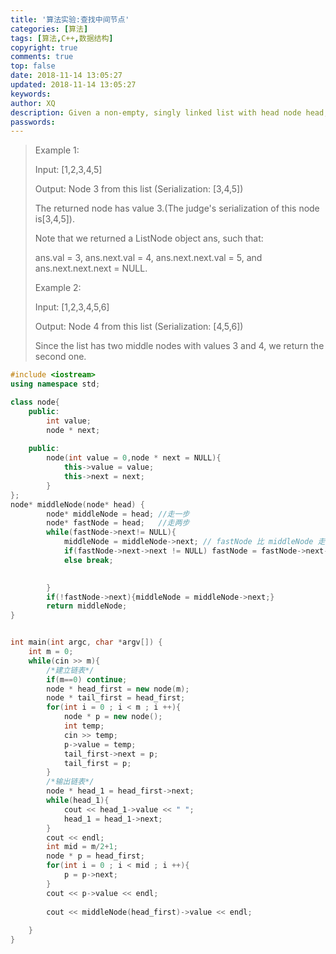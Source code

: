 ```yaml
---
title: '算法实验:查找中间节点'
categories: [算法]
tags: [算法,C++,数据结构]
copyright: true
comments: true
top: false
date: 2018-11-14 13:05:27
updated: 2018-11-14 13:05:27
keywords:
author: XQ
description: Given a non-empty, singly linked list with head node head, return a middle node of linked list. If there are two middle nodes, return the second middle node.
passwords:
---
```


>Example 1:
>
>Input: [1,2,3,4,5]
>
>Output: Node 3 from this list (Serialization: [3,4,5])
>
>The returned node has value 3.(The judge's serialization of this node is[3,4,5]).
>
>Note that we returned a ListNode object ans, such that:
>
>ans.val = 3, ans.next.val = 4, ans.next.next.val = 5, and ans.next.next.next = NULL.
>
>Example 2:
>
>Input: [1,2,3,4,5,6]
>
>Output: Node 4 from this list (Serialization: [4,5,6])
>
>Since the list has two middle nodes with values 3 and 4, we return the second one.
>

``` cpp
#include <iostream>
using namespace std;

class node{
	public:
		int value;
		node * next;
	
	public:	
		node(int value = 0,node * next = NULL){
			this->value = value;
			this->next = next;
		}
};
node* middleNode(node* head) {
		node* middleNode = head; //走一步
		node* fastNode = head;   //走两步
		while(fastNode->next!= NULL){
			middleNode = middleNode->next; // fastNode 比 middleNode 走得快，不需要判断middle->next != NULL
			if(fastNode->next->next != NULL) fastNode = fastNode->next->next;
			else break;

			
		}
		if(!fastNode->next){middleNode = middleNode->next;}
		return middleNode;
}


int main(int argc, char *argv[]) {
	int m = 0;
	while(cin >> m){
		/*建立链表*/
		if(m==0) continue;
		node * head_first = new node(m);
		node * tail_first = head_first;
		for(int i = 0 ; i < m ; i ++){
			node * p = new node();
			int temp;
			cin >> temp;
			p->value = temp;	
			tail_first->next = p;
			tail_first = p;
		}
		/*输出链表*/
		node * head_1 = head_first->next;
		while(head_1){
			cout << head_1->value << " ";
			head_1 = head_1->next;
		}
		cout << endl;
		int mid = m/2+1;
		node * p = head_first;
		for(int i = 0 ; i < mid ; i ++){
			p = p->next;
		}
		cout << p->value << endl;
		
		cout << middleNode(head_first)->value << endl;
		
	}
}
```


